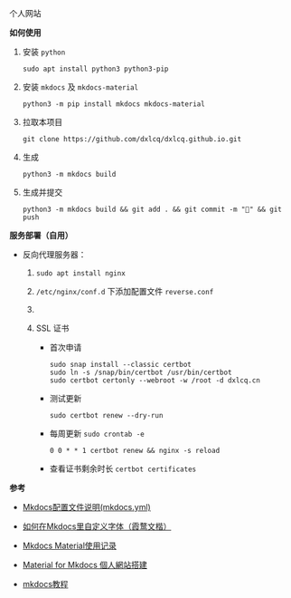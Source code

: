 个人网站

**如何使用**

1. 安装 `python`

    ```shell
    sudo apt install python3 python3-pip
    ```

2. 安装 `mkdocs` 及 `mkdocs-material`

    ```shell
    python3 -m pip install mkdocs mkdocs-material
    ```

3. 拉取本项目

    ```shell
    git clone https://github.com/dxlcq/dxlcq.github.io.git
    ```

4. 生成

    ```shell
    python3 -m mkdocs build
    ```

5. 生成并提交

    ```shell
    python3 -m mkdocs build && git add . && git commit -m "🥳" && git push
    ```

**服务部署（自用）**

* 反向代理服务器：

    1. `sudo apt install nginx`

    2. `/etc/nginx/conf.d` 下添加配置文件 `reverse.conf`

    3. 

    3. SSL 证书

        * 首次申请

            ```shell
            sudo snap install --classic certbot
            sudo ln -s /snap/bin/certbot /usr/bin/certbot
            sudo certbot certonly --webroot -w /root -d dxlcq.cn
            ```

        * 测试更新

            ```shell
            sudo certbot renew --dry-run
            ```

        * 每周更新 `sudo crontab -e`

            ```shell
            0 0 * * 1 certbot renew && nginx -s reload
            ```

        * 查看证书剩余时长 `certbot certificates`

**参考**

* [Mkdocs配置文件说明(mkdocs.yml)](https://blog.csdn.net/m0_63203517/article/details/129765689)

* [如何在Mkdocs里自定义字体（霞鹜文楷）](https://blog.csdn.net/m0_63203517/article/details/131946304)

* [Mkdocs Material使用记录](https://shafish.cn/blog/mkdocs/)

* [Material for Mkdocs 個人網站搭建](https://herointene.github.io/tech/mkdocsbuild/)

* [mkdocs教程](https://wcowin.work/tag.html#mkdocs)
